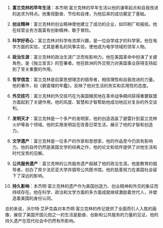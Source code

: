 1. **富兰克林的早年生活**：本杰明·富兰克林的早年生活以他的谦卑起点和自我改进的追求为特点。他重视勤奋、节俭和自律，为他后来的成功奠定了基础。

2. **创业精神**：富兰克林的创业精神使他建立了成功的企业，如印刷厂和报纸。他在经营业务方面富有创新精神，敢于冒险。

3. **科学好奇心**：富兰克林对科学有浓厚兴趣，是一位自学成才的科学家。他在电学方面的实验，尤其是著名的风筝实验，使他成为电学领域的领军人物。

4. **政治生涯**：富兰克林的政治生涯广泛而有影响力。他在美国革命中扮演了关键角色，是《独立宣言》的签署者。他在欧洲的外交努力对美国事业获得支持起到了至关重要的作用。

5. **哲学信念**：富兰克林是启蒙思想理念的倡导者，相信理性和自我改进的力量。他的著作，如《窮查理的年鑑》，反映了他对生活的务实和实用性的态度。

6. **外交技巧**：富兰克林的外交技巧在为美国殖民地在革命战争期间获得重要联盟方面起到了关键作用。他的风度、智慧和才智帮助他成功地应对复杂的外交谈判。

7. **发明天才**：富兰克林是一个多产的发明家，他的创造涵盖了避雷针到富兰克林火炉等各个领域。他的实用发明旨在改善日常生活，展示了他的才智和创造力。

8. **文学遗产**：富兰克林是一位多产的作家和思想家，他的作品至今仍具有影响力。他的自传仍然是美国文学的经典之作，他的论文和信件提供了对他生活和时代宝贵的见解。

9. **公共服务遗产**：富兰克林的公共服务遗产超越了他的政治生涯。他是教育的倡导者，创办了宾夕法尼亚大学并倡导公共图书馆。他的慈善努力在美国社会留下了深远的影响。

10. **持久影响**：本杰明·富兰克林的遗产作为美国创造力、创业精神和外交的象征而持续存在。他在科学、政治和文学方面的多方面成就继续激励着世代人，并塑造着美国的身份认同。

总的来说，沃尔特·艾萨克森对本杰明·富兰克林的传记提供了全面而引人入胜的画像，展现了美国开国元勋之一的生活是勤奋、创新和公共服务的力量的见证，他的持久遗产在现代社会中仍然有所影响。